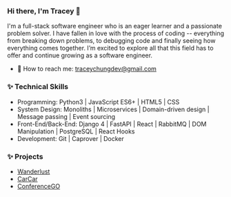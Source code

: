 ### Hi there, I'm Tracey 👋


I'm a full-stack software engineer who is an eager learner and a passionate problem solver. I have fallen in love with the process of coding -- everything from breaking down problems, to debugging code and finally seeing how everything comes together. I’m excited to explore all that this field has to offer and continue growing as a software engineer. 

- 📧 How to reach me: traceychungdev@gmail.com

### ✨ Technical Skills
- Programming: Python3 | JavaScript ES6+ | HTML5 | CSS 
- System Design: Monoliths | Microservices | Domain-driven design | Message passing | Event sourcing
- Front-End/Back-End: Django 4 | FastAPI | React | RabbitMQ | DOM Manipulation | PostgreSQL | React Hooks
- Development: Git | Caprover | Docker

### ✨ Projects

- [Wanderlust](https://github.com/traceychung/wanderlust)
- [CarCar](https://github.com/traceychung/carcar)
- [ConferenceGO](https://github.com/traceychung/conference_go)

<!--
**traceychung/traceychung** is a ✨ _special_ ✨ repository because its `README.md` (this file) appears on your GitHub profile.

Here are some ideas to get you started:

- 🔭 I’m currently working on ...
- 🌱 I’m currently learning ...
- 👯 I’m looking to collaborate on ...
- 🤔 I’m looking for help with ...
- 💬 Ask me about ...
- 📫 How to reach me: ...
- 😄 Pronouns: ...
- ⚡ Fun fact: ...
-->
